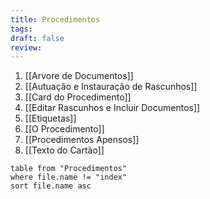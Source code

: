 ```yaml
---
title: Procedimentos
tags: 
draft: false
review:
---
```

1. [[Arvore de Documentos]]
2. [[Autuação e Instauração de Rascunhos]]
3. [[Card do Procedimento]]
4. [[Editar Rascunhos e Incluir Documentos]]
5. [[Etiquetas]]
6. [[O Procedimento]]
7. [[Procedimentos Apensos]]
8. [[Texto do Cartão]]


```dataview
table from "Procedimentos"
where file.name != "index"
sort file.name asc
```
